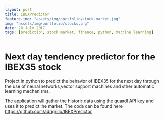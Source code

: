 ```yaml
---
layout: post
title: IBEXPredictor
feature-img: "assets/img/portfolio/stock-market.jpg"
img: "assets/img/portfolio/stocks.png"
date: 20 July 2017
tags: [prediction, stock market, finance, python, machine learning]
---
```


# Next day tendency predictor for the IBEX35 stock 

Project in python to predict the behavior of IBEX35 for the next day through the
use of neural networks,vector support machines and other automatic learning mechanisms.

The application will gather the historic data using the quandl API key and uses it to 
predict the market. The code can be found here: <https://github.com/adrigrillo/IBEXPredictor>

